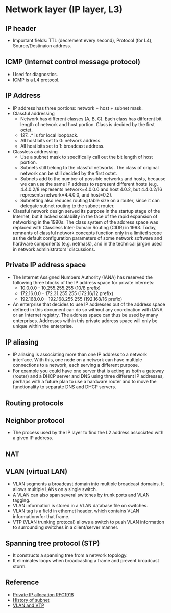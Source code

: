 # Network layer (IP layer, L3)

## IP header
* Important fields: TTL (decrement every second), Protocol (for L4), Source/Destinaion address.

## ICMP (Internet control message protocol)
* Used for diagnostics.
* ICMP is a L4 protocol.

## IP Address
* IP address has three portions: network + host + subnet mask.
* Classful addressing
   * Network has different classes (A, B, C). Each class has different bit length of network and host portion. Class is decided by the first octet.
   * 127.*.*.* is for local loopback.
   * All host bits set to 0: network address.
   * All host bits set to 1: broadcast address.
* Classless addressing
   * Use a subnet mask to specifically call out the bit length of host portion.
   * Subnets still belong to the classful networks. The class of original network can be still decided by the first octet.
   * Subnets add to the number of possible networks and hosts, because we can use the same IP address to represent different hosts (e.g. 4.4.0.2/8 represents network=4.0.0.0 and host 4.0.2, but 4.4.0.2/16 represents network=4.4.0.0, and host=0.2).
   * Subnetting also reduces routing table size on a router, since it can delegate subnet routing to the subnet router.
* Classful network design served its purpose in the startup stage of the Internet, but it lacked scalability in the face of the rapid expansion of networking in the 1990s. The class system of the address space was replaced with Classless Inter-Domain Routing (CIDR) in 1993. Today, remnants of classful network concepts function only in a limited scope as the default configuration parameters of some network software and hardware components (e.g. netmask), and in the technical jargon used in network administrators' discussions.

## Private IP address space
* The Internet Assigned Numbers Authority (IANA) has reserved the following three blocks of the IP address space for private internets:
   * 10.0.0.0        -   10.255.255.255  (10/8 prefix)
   * 172.16.0.0      -   172.31.255.255  (172.16/12 prefix)
   * 192.168.0.0     -   192.168.255.255 (192.168/16 prefix)
* An enterprise that decides to use IP addresses out of the address space defined in this document can do so without any coordination with IANA or an Internet registry. The address space can thus be used by many enterprises. Addresses within this private address space will only be unique within the enterprise.

## IP aliasing
* IP aliasing is associating more than one IP address to a network interface. With this, one node on a network can have multiple connections to a network, each serving a different purpose.
* For example you could have one server that is acting as both a gateway (router) and a DHCP server and DNS using three different IP addresses, perhaps with a future plan to use a hardware router and to move the functionality to separate DNS and DHCP servers.


## Routing protocols

## Neighbor protocol
* The process used by the IP layer to find the L2 address associated with a given IP address.

## NAT



## VLAN (virtual LAN)
* VLAN segments a broadcast domain into multiple broadcast domains. It allows multiple LANs on a single switch.
* A VLAN can also span several switches by trunk ports and VLAN tagging.
* VLAN information is stored in a VLAN database file on switches.
* VLAN tag is a field in ethernet header, which contains VLAN informationvfor that frame.
* VTP (VLAN trunking protocal) allows a switch to push VLAN information to surrounding switches in a client/server manner.

## Spanning tree protocol (STP)
* It constructs a spanning tree from a network topology.
* It eliminates loops when broadcasting a frame and prevent broadcast storm.

## Reference
* [Private IP allocation RFC1918](https://tools.ietf.org/html/rfc1918)
* [History of subnet](https://en.wikipedia.org/wiki/IP_address#Subnetting_history)
* [VLAN and VTP](https://www.youtube.com/watch?v=L6SKYEm1S2c)